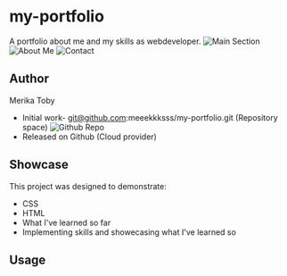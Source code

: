 # my-portfolio
A portfolio about me and my skills as webdeveloper.
![Main Section](./MAIN%20SECTION.png/MAIN%20SECTION.png)
![About Me](./About%20Me%20Section.pngbout%20Me%20Section.png)
![Contact](#)
## Author
Merika Toby
* Initial work- git@github.com:meeekkksss/my-portfolio.git (Repository space)
![Github Repo](GIthub%20Repo%20-%20My%20portfolio.png/GIthub%20Repo%20-%20My%20portfolio.png)
* Released on Github (Cloud provider)

## Showcase 
This project was designed to demonstrate: 
* CSS 
* HTML
* What I've learned so far
* Implementing skills and showecasing what I've learned so 

## Usage 

